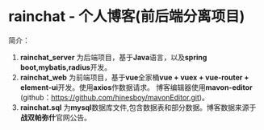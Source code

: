 # rainchat - 个人博客(前后端分离项目)

简介：
1. **rainchat_server** 为后端项目，基于**Java**语言，以及**spring boot,mybatis,radius**开发。
2. **rainchat_web** 为前端项目，基于**vue**全家桶**vue  + vuex  + vue-router  + element-ui**开发。使用**axios**作数据请求。
    博客编辑器使用**mavon-editor** (github：https://github.com/hinesboy/mavonEditor.git)。 
4. **rainchat.sql** 为**mysql**数据库文件,包含数据表和部分数据。博客数据来源于**战双帕弥什**官网公告。

